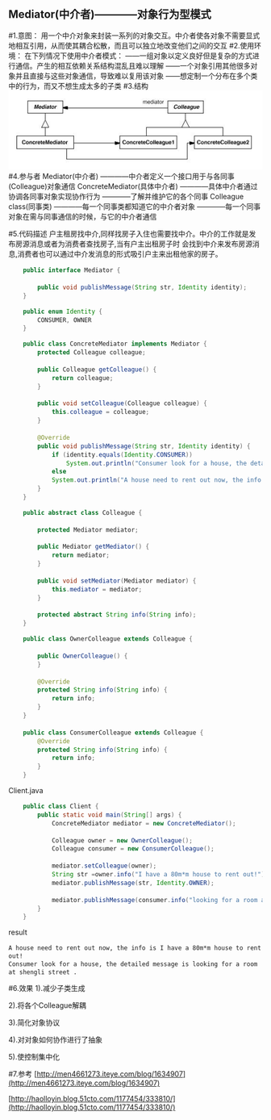 Mediator(中介者)————对象行为型模式
----------
#1.意图：
用一个中介对象来封装一系列的对象交互。中介者使各对象不需要显式地相互引用，从而使其耦合松散，而且可以独立地改变他们之间的交互
#2.使用环境：
    在下列情况下使用中介者模式：
    ——一组对象以定义良好但是复杂的方式进行通信。产生的相互依赖关系结构混乱且难以理解
    ——一个对象引用其他很多对象并且直接与这些对象通信，导致难以复用该对象
    ——想定制一个分布在多个类中的行为，而又不想生成太多的子类
#3.结构
![github](https://github.com/IceDcap/Gof-DesignPatterns/blob/master/uml/Mediator.JPG "Mediator")
#4.参与者
    Mediator(中介者)
        ————中介者定义一个接口用于与各同事(Colleague)对象通信
    ConcreteMediator(具体中介者)
        ————具体中介者通过协调各同事对象实现协作行为
        ————了解并维护它的各个同事
    Colleague class(同事类)
        ————每一个同事类都知道它的中介者对象
        ————每一个同事对象在需与同事通信的时候，与它的中介者通信
    

#5.代码描述
户主租房找中介,同样找房子入住也需要找中介。中介的工作就是发布房源消息或者为消费者查找房子,当有户主出租房子时
会找到中介来发布房源消息,消费者也可以通过中介发消息的形式吸引户主来出租他家的房子。

```Java
    public interface Mediator {
    
        public void publishMessage(String str, Identity identity);
    }
```

```Java
    public enum Identity {
        CONSUMER, OWNER
    }
```

```Java
    public class ConcreteMediator implements Mediator {
        protected Colleague colleague;
    
        public Colleague getColleague() {
            return colleague;
        }
    
        public void setColleague(Colleague colleague) {
            this.colleague = colleague;
        }
    
        @Override
        public void publishMessage(String str, Identity identity) {
            if (identity.equals(Identity.CONSUMER))
                System.out.println("Consumer look for a house, the detailed message is " + str + " .");
            else
            System.out.println("A house need to rent out now, the info is " + colleague.info(str));
        }
    }
```

```Java
    public abstract class Colleague {
    
        protected Mediator mediator;
    
        public Mediator getMediator() {
            return mediator;
        }
    
        public void setMediator(Mediator mediator) {
            this.mediator = mediator;
        }
    
        protected abstract String info(String info);
    }
```

```Java
    public class OwnerColleague extends Colleague {
    
        public OwnerColleague() {
        }
    
        @Override
        protected String info(String info) {
            return info;
        }
    }
    
    public class ConsumerColleague extends Colleague {
        @Override
        protected String info(String info) {
            return info;
        }
    }
```
    
Client.java
    
```Java
    public class Client {
        public static void main(String[] args) {
            ConcreteMediator mediator = new ConcreteMediator();
    
            Colleague owner = new OwnerColleague();
            Colleague consumer = new ConsumerColleague();
    
            mediator.setColleague(owner);
            String str =owner.info("I have a 80m*m house to rent out!");
            mediator.publishMessage(str, Identity.OWNER);
    
            mediator.publishMessage(consumer.info("looking for a room at shengli street"), Identity.CONSUMER);
        }
    }
```

result
    
    A house need to rent out now, the info is I have a 80m*m house to rent out!
    Consumer look for a house, the detailed message is looking for a room at shengli street .


#6.效果
1).减少子类生成

2).将各个Colleague解耦

3).简化对象协议

4).对对象如何协作进行了抽象

5).使控制集中化

#7.参考
[http://men4661273.iteye.com/blog/1634907](http://men4661273.iteye.com/blog/1634907)

[http://haolloyin.blog.51cto.com/1177454/333810/](http://haolloyin.blog.51cto.com/1177454/333810/)